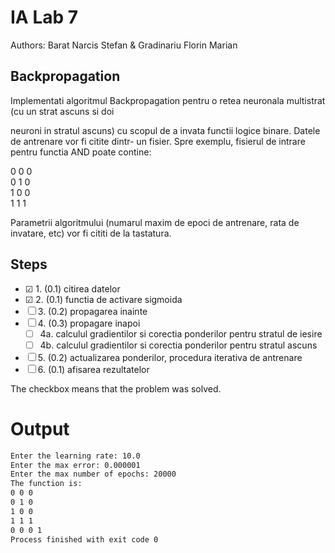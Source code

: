 # IA Lab 7

Authors: Barat Narcis Stefan & Gradinariu Florin Marian

## Backpropagation

Implementati algoritmul Backpropagation pentru o retea neuronala multistrat (cu un strat ascuns si doi

neuroni in stratul ascuns) cu scopul de a invata functii logice binare. Datele de antrenare vor fi citite dintr-
un fisier. Spre exemplu, fisierul de intrare pentru functia AND poate contine:

0 0 0<br>
0 1 0<br>
1 0 0<br>
1 1 1

Parametrii algoritmului (numarul maxim de epoci de antrenare, rata de invatare, etc) vor fi cititi de la
tastatura.

## Steps

- &#9745; 1. (0.1) citirea datelor
- &#9745; 2. (0.1) functia de activare sigmoida
- &#9744; 3. (0.2) propagarea inainte
- &#9744; 4. (0.3) propagare inapoi
    - &#9744; 4a. calculul gradientilor si corectia ponderilor pentru stratul de iesire
    - &#9744; 4b. calculul gradientilor si corectia ponderilor pentru stratul ascuns
- &#9744; 5. (0.2) actualizarea ponderilor, procedura iterativa de antrenare
- &#9744; 6. (0.1) afisarea rezultatelor

The checkbox means that the problem was solved.

# Output
```bash
Enter the learning rate: 10.0
Enter the max error: 0.000001
Enter the max number of epochs: 20000
The function is: 
0 0 0
0 1 0
1 0 0
1 1 1
0 0 0 1
Process finished with exit code 0

```